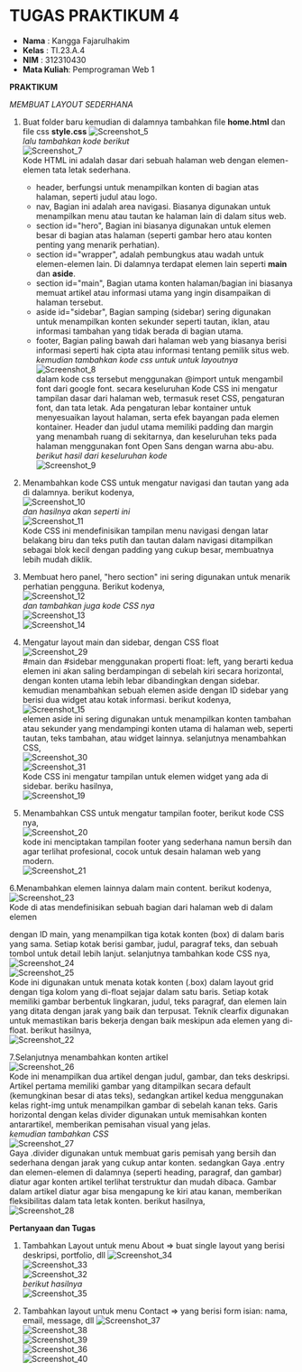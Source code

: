 # TUGAS PRAKTIKUM 4
- **Nama**    : Kangga Fajarulhakim
- **Kelas**   : TI.23.A.4
- **NIM**     : 312310430
- **Mata Kuliah**: Pemprograman Web 1

**PRAKTIKUM**

*MEMBUAT LAYOUT SEDERHANA*

1. Buat folder baru kemudian di dalamnya tambahkan file **home.html** dan file css **style.css**
   ![Screenshot_5](https://github.com/user-attachments/assets/a1627f00-0b77-4855-ad87-47a205bae195)<br>
   *lalu tambahkan kode berikut*<br>
   ![Screenshot_7](https://github.com/user-attachments/assets/e2d6b8ab-e767-42d2-a267-199ba1df1c43) <br>
   Kode HTML ini adalah dasar dari sebuah halaman web dengan elemen-elemen tata letak sederhana.
   - header, berfungsi untuk menampilkan konten di bagian atas halaman, seperti judul atau logo.
   - nav, Bagian ini adalah area navigasi. Biasanya digunakan untuk menampilkan menu atau tautan ke halaman lain di dalam situs web.
   - section id="hero", Bagian ini biasanya digunakan untuk elemen besar di bagian atas halaman (seperti gambar hero atau konten penting yang menarik perhatian).
   - section id="wrapper", adalah pembungkus atau wadah untuk elemen-elemen lain. Di dalamnya terdapat elemen lain seperti **main** dan **aside**.
   - section id="main", Bagian utama konten halaman/bagian ini biasanya memuat artikel atau informasi utama yang ingin disampaikan di halaman tersebut.
   - aside id="sidebar", Bagian samping (sidebar) sering digunakan untuk menampilkan konten sekunder seperti tautan, iklan, atau informasi tambahan yang tidak berada di bagian utama.
   - footer, Bagian paling bawah dari halaman web yang biasanya berisi informasi seperti hak cipta atau informasi tentang pemilik situs web.<br>
   *kemudian tambahkan kode css untuk untuk layoutnya*<br>
   ![Screenshot_8](https://github.com/user-attachments/assets/bc0cf565-4d44-44c2-a240-c9ef86d34d3b)<br>
   dalam kode css tersebut menggunakan @import untuk mengambil font dari google font. secara keseluruhan Kode CSS ini mengatur tampilan dasar dari halaman web, termasuk reset CSS, pengaturan font, dan tata letak. Ada pengaturan lebar kontainer untuk menyesuaikan layout halaman, serta efek bayangan pada elemen kontainer. Header dan judul utama memiliki padding dan margin yang menambah ruang di sekitarnya, dan keseluruhan teks pada halaman menggunakan font Open Sans dengan warna abu-abu.<br>
   *berikut hasil dari keseluruhan kode*<br>
   ![Screenshot_9](https://github.com/user-attachments/assets/13c31a6e-6952-4294-a6b5-d7a811c45211)

2. Menambahkan kode CSS untuk mengatur navigasi dan tautan yang ada di dalamnya. berikut kodenya,<br>
   ![Screenshot_10](https://github.com/user-attachments/assets/c554a212-a80f-487b-bc05-6ba1df7b2f8c)<br>
   *dan hasilnya akan seperti ini*<br>
   ![Screenshot_11](https://github.com/user-attachments/assets/5292bd95-9e80-414f-8f29-80ac7eb0bd88)<br>
   Kode CSS ini mendefinisikan tampilan menu navigasi dengan latar belakang biru dan teks putih dan tautan dalam navigasi ditampilkan sebagai blok kecil dengan padding yang cukup besar, membuatnya lebih mudah diklik.

3. Membuat hero panel, "hero section" ini sering digunakan untuk menarik perhatian pengguna. Berikut kodenya, <br>
  ![Screenshot_12](https://github.com/user-attachments/assets/c7fdcde2-530e-42a9-8a97-edd93220340d)<br>
  *dan tambahkan juga kode CSS nya*<br>
  ![Screenshot_13](https://github.com/user-attachments/assets/a70d0497-5319-4ac1-be45-6f82f9b68654)<br>
  ![Screenshot_14](https://github.com/user-attachments/assets/dcecd27c-6f1f-4cc9-a1aa-e521626a6337)

4. Mengatur layout main dan sidebar, dengan CSS float<br>
   ![Screenshot_29](https://github.com/user-attachments/assets/3b376227-adc5-456a-8f50-0f6dc096fc8c)<br>
   #main dan #sidebar menggunakan properti float: left, yang berarti kedua elemen ini akan saling berdampingan di sebelah kiri secara horizontal, dengan konten utama lebih lebar dibandingkan dengan sidebar. kemudian menambahkan sebuah elemen aside dengan ID sidebar yang berisi dua widget atau kotak informasi. berikut kodenya,<br>
   ![Screenshot_15](https://github.com/user-attachments/assets/3e344735-73ab-4385-b178-f7750f823eaa)<br>
   elemen aside ini sering digunakan untuk menampilkan konten tambahan atau sekunder yang mendampingi konten utama di halaman web, seperti tautan, teks tambahan, atau widget lainnya. selanjutnya menambahkan CSS,<br>
   ![Screenshot_30](https://github.com/user-attachments/assets/c2ab7271-10c8-4772-9195-ccb1484d4a15)<br>
   ![Screenshot_31](https://github.com/user-attachments/assets/57a02cf3-dd24-4b16-b96f-c936c8ed5483)<br>
   Kode CSS ini mengatur tampilan untuk elemen widget yang ada di sidebar. beriku hasilnya,<br>
   ![Screenshot_19](https://github.com/user-attachments/assets/2b5a22b3-38af-4f02-a018-d36e64ce8655)

5. Menambahkan CSS untuk mengatur tampilan footer, berikut kode CSS nya,<br>
   ![Screenshot_20](https://github.com/user-attachments/assets/35d1240b-66ce-4810-bd2d-615a29cf9bd5)<br>
   kode ini menciptakan tampilan footer yang sederhana namun bersih dan agar terlihat profesional, cocok untuk desain halaman web yang modern.<br>
   ![Screenshot_21](https://github.com/user-attachments/assets/74ecfbfc-fb55-4f27-8fb5-b5776960e49e)

6.Menambahkan elemen lainnya dalam main content. berikut kodenya,<br>
  ![Screenshot_23](https://github.com/user-attachments/assets/eb0977cc-5b6a-44e0-be85-55d2104ac380)<br>
  Kode di atas mendefinisikan sebuah bagian dari halaman web di dalam elemen <section> dengan ID main, yang menampilkan tiga kotak konten (box) di dalam baris yang sama. Setiap kotak berisi gambar, judul, paragraf teks, dan sebuah tombol untuk detail lebih lanjut. selanjutnya tambahkan kode CSS nya,<br>
  ![Screenshot_24](https://github.com/user-attachments/assets/4eaa0910-68d7-4f46-bd7b-d99c033effe2)<br>
  ![Screenshot_25](https://github.com/user-attachments/assets/d66a4450-b160-4b99-b49c-5bd1c2dbd5e7)<br>
  Kode ini digunakan untuk menata kotak konten (.box) dalam layout grid dengan tiga kolom yang di-float sejajar dalam satu baris. Setiap kotak memiliki gambar berbentuk lingkaran, judul, teks paragraf, dan elemen lain yang ditata dengan jarak yang baik dan terpusat. Teknik clearfix digunakan untuk memastikan baris bekerja dengan baik meskipun ada elemen yang di-float. berikut hasilnya,<br>
  ![Screenshot_22](https://github.com/user-attachments/assets/3b248b4f-78df-482e-9d76-04471ff9e731)

7.Selanjutnya menambahkan konten artikel <br>
  ![Screenshot_26](https://github.com/user-attachments/assets/c25dcd3a-983a-4970-a613-0a98655e6696)<br>
  Kode ini menampilkan dua artikel dengan judul, gambar, dan teks deskripsi. Artikel pertama memiliki gambar yang ditampilkan secara default (kemungkinan besar di atas teks), sedangkan artikel kedua menggunakan kelas right-img untuk menampilkan gambar di sebelah kanan teks. Garis horizontal dengan kelas divider digunakan untuk memisahkan konten antarartikel, memberikan pemisahan visual yang jelas.<br>
  *kemudian tambahkan CSS*<br>
  ![Screenshot_27](https://github.com/user-attachments/assets/b8b40bfa-c6bd-44d5-a2cf-b49ed5635286)<br>
  Gaya .divider digunakan untuk membuat garis pemisah yang bersih dan sederhana dengan jarak yang cukup antar konten. sedangkan Gaya .entry dan elemen-elemen di dalamnya (seperti heading, paragraf, dan gambar) diatur agar konten artikel terlihat terstruktur dan mudah dibaca. Gambar dalam artikel diatur agar bisa mengapung ke kiri atau kanan, memberikan fleksibilitas dalam tata letak konten. berikut hasilnya,<br>
  ![Screenshot_28](https://github.com/user-attachments/assets/2856c3ce-01c6-451a-b69f-2b3e40354ee3)


**Pertanyaan dan Tugas**
1. Tambahkan Layout untuk menu About
=> buat single layout yang berisi deskripsi, portfolio, dll
  ![Screenshot_34](https://github.com/user-attachments/assets/07087fdc-5f3a-44b8-91fb-bc272ae378f1)<br>
  ![Screenshot_33](https://github.com/user-attachments/assets/9088ae5b-3663-4026-b55a-86316f8906bc)<br>
  ![Screenshot_32](https://github.com/user-attachments/assets/fe718fa5-4baa-4510-8558-f49d74c44688)<br>
  *berikut hasilnya*<br>
  ![Screenshot_35](https://github.com/user-attachments/assets/5bd2e3a5-6fff-465e-ad23-bd1b1ac31f09)

2. Tambahkan layout untuk menu Contact
=> yang berisi form isian: nama, email, message, dll
  ![Screenshot_37](https://github.com/user-attachments/assets/3ed2d49f-ebaa-41db-84ba-ac8fca642811)<br>
  ![Screenshot_38](https://github.com/user-attachments/assets/fa489f1b-2fea-4550-aec0-7aef20205a36)<br>
  ![Screenshot_39](https://github.com/user-attachments/assets/eab8bdeb-6798-4907-84c3-409c43f656e5)<br>
  ![Screenshot_36](https://github.com/user-attachments/assets/b9766ee6-76ce-4ad5-b4d1-f7abaab5e1c4)<br>
  ![Screenshot_40](https://github.com/user-attachments/assets/d7c04196-1964-4d96-a059-15efbb8b8f04)






















  







  



  

